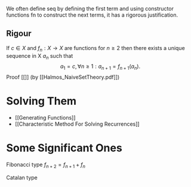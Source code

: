 We often define seq by defining the first term and using constructor functions fn to construct the next terms, it has a rigorous justification.

## Rigour

If $c \in X$ and $f_n : X \to X$ are functions for $n \geq 2$ then there exists a unique sequence in X $a_n$ such that $$a_1 =c, \forall n \geq 1 : a_{n+1}=f_{n+1}(a_n).$$ Proof [[]] (by [[Halmos_NaiveSetTheory.pdf]])

# Solving Them

- [[Generating Functions]]
- [[Characteristic Method For Solving Recurrences]]
# Some Significant Ones

Fibonacci type $f_{n+2}=f_{n+1}+f_{n}$

Catalan type 
